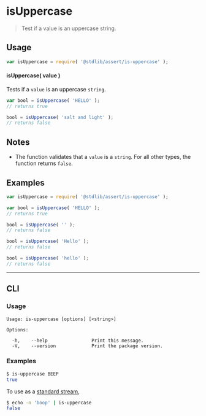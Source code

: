 # isUppercase

> Test if a value is an uppercase string.

<section class="usage">

## Usage

```javascript
var isUppercase = require( '@stdlib/assert/is-uppercase' );
```

#### isUppercase( value )

Tests if a `value` is an uppercase `string`.

```javascript
var bool = isUppercase( 'HELLO' );
// returns true

bool = isUppercase( 'salt and light' );
// returns false
```

</section>

<!-- /.usage -->

<section class="notes">

## Notes

-   The function validates that a `value` is a `string`. For all other types, the function returns `false`.

</section>

<!-- /.notes -->

<section class="examples">

## Examples

<!-- eslint no-undef: "error" -->

```javascript
var isUppercase = require( '@stdlib/assert/is-uppercase' );

var bool = isUppercase( 'HELLO' );
// returns true

bool = isUppercase( '' );
// returns false

bool = isUppercase( 'Hello' );
// returns false

bool = isUppercase( 'hello' );
// returns false
```

</section>

<!-- /.examples -->

* * *

<section class="cli">

## CLI

<section class="usage">

### Usage

```text
Usage: is-uppercase [options] [<string>]

Options:

  -h,    --help                Print this message.
  -V,    --version             Print the package version.
```

</section>

<!-- /.usage -->

<section class="examples">

### Examples

```bash
$ is-uppercase BEEP
true
```

To use as a [standard stream][standard-streams],

```bash
$ echo -n 'boop' | is-uppercase
false
```

</section>

<!-- /.examples -->

</section>

<!-- /.cli -->

<section class="links">

[standard-streams]: https://en.wikipedia.org/wiki/Standard_streams

</section>

<!-- /.links -->
